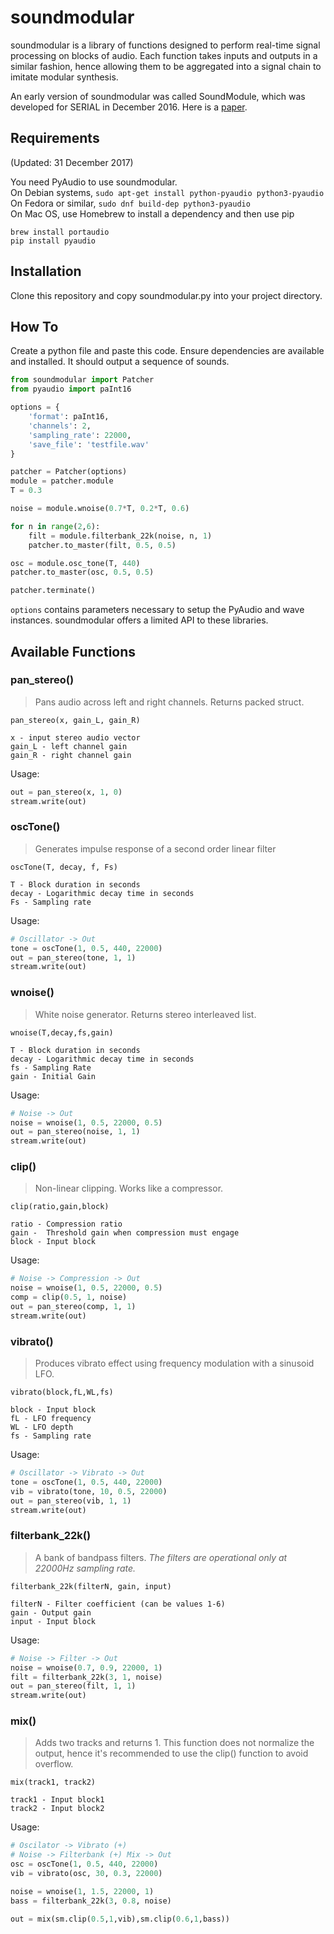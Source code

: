 # soundmodular

soundmodular is a library of functions designed to perform real-time signal processing on blocks of audio.
Each function takes inputs and outputs in a similar fashion, hence allowing them to
be aggregated into a signal chain to imitate modular synthesis.

An early version of soundmodular was called SoundModule, which was developed for SERIAL in December 2016.
Here is a [paper](https://github.com/reckoner165/TraceMelody/blob/master/SERIAL%20(1).pdf).

## Requirements

(Updated: 31 December 2017)

You need PyAudio to use soundmodular.   
On Debian systems, `sudo apt-get install python-pyaudio python3-pyaudio`  
On Fedora or similar, `sudo dnf build-dep python3-pyaudio`  
On Mac OS, use Homebrew to install a dependency and then use pip  
```
brew install portaudio 
pip install pyaudio
```


## Installation

Clone this repository and copy soundmodular.py into your project directory.

## How To

Create a python file and paste this code. Ensure dependencies are available and installed. It should output a sequence of sounds.

```python
from soundmodular import Patcher
from pyaudio import paInt16

options = {
    'format': paInt16,
    'channels': 2,
    'sampling_rate': 22000,
    'save_file': 'testfile.wav'
}

patcher = Patcher(options)
module = patcher.module
T = 0.3

noise = module.wnoise(0.7*T, 0.2*T, 0.6)

for n in range(2,6):
    filt = module.filterbank_22k(noise, n, 1)
    patcher.to_master(filt, 0.5, 0.5)

osc = module.osc_tone(T, 440)
patcher.to_master(osc, 0.5, 0.5)

patcher.terminate()
```
`options` contains parameters necessary to setup the PyAudio and wave instances. soundmodular offers a limited API to these libraries.

## Available Functions

### pan_stereo()
>Pans audio across left and right channels. Returns packed struct.
```
pan_stereo(x, gain_L, gain_R)

x - input stereo audio vector  
gain_L - left channel gain  
gain_R - right channel gain  
```
Usage:
```python
out = pan_stereo(x, 1, 0)
stream.write(out)
``` 

### oscTone()
>Generates impulse response of a second order linear filter
```
oscTone(T, decay, f, Fs)

T - Block duration in seconds
decay - Logarithmic decay time in seconds 
Fs - Sampling rate
```

Usage:
```python
# Oscillator -> Out
tone = oscTone(1, 0.5, 440, 22000)
out = pan_stereo(tone, 1, 1) 
stream.write(out)
```

### wnoise()
>White noise generator. Returns stereo interleaved list.  
```
wnoise(T,decay,fs,gain)  

T - Block duration in seconds  
decay - Logarithmic decay time in seconds  
fs - Sampling Rate  
gain - Initial Gain 
``` 
Usage:
```python
# Noise -> Out
noise = wnoise(1, 0.5, 22000, 0.5)
out = pan_stereo(noise, 1, 1)
stream.write(out)
```

### clip()
>Non-linear clipping. Works like a compressor.
```
clip(ratio,gain,block)

ratio - Compression ratio
gain -  Threshold gain when compression must engage
block - Input block
```

Usage:
```python
# Noise -> Compression -> Out
noise = wnoise(1, 0.5, 22000, 0.5)
comp = clip(0.5, 1, noise)
out = pan_stereo(comp, 1, 1)
stream.write(out)
```

### vibrato()
>Produces vibrato effect using frequency modulation with a sinusoid LFO.
```
vibrato(block,fL,WL,fs)

block - Input block
fL - LFO frequency
WL - LFO depth
fs - Sampling rate
```

Usage:
```python
# Oscillator -> Vibrato -> Out
tone = oscTone(1, 0.5, 440, 22000)
vib = vibrato(tone, 10, 0.5, 22000)
out = pan_stereo(vib, 1, 1) 
stream.write(out)
```

### filterbank_22k()
>A bank of bandpass filters. *The filters are operational only at 22000Hz sampling rate.*
```
filterbank_22k(filterN, gain, input)

filterN - Filter coefficient (can be values 1-6)
gain - Output gain
input - Input block
```

Usage:
```python
# Noise -> Filter -> Out
noise = wnoise(0.7, 0.9, 22000, 1)
filt = filterbank_22k(3, 1, noise)
out = pan_stereo(filt, 1, 1) 
stream.write(out)
```

### mix()
>Adds two tracks and returns 1. This function does not normalize the output, hence it's recommended to use the clip() function to avoid overflow.
```
mix(track1, track2)

track1 - Input block1
track2 - Input block2
```

Usage:
```python
# Oscilator -> Vibrato (+)
# Noise -> Filterbank (+) Mix -> Out
osc = oscTone(1, 0.5, 440, 22000)
vib = vibrato(osc, 30, 0.3, 22000)

noise = wnoise(1, 1.5, 22000, 1)
bass = filterbank_22k(3, 0.8, noise)

out = mix(sm.clip(0.5,1,vib),sm.clip(0.6,1,bass))
```


